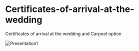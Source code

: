 # Certificates-of-arrival-at-the-wedding
Certificates of arrival at the wedding and Carpool option

![Presentation1](https://user-images.githubusercontent.com/76289001/168480404-3eb2dcda-2c39-44c9-9ce3-36fa9d1e9367.png)
